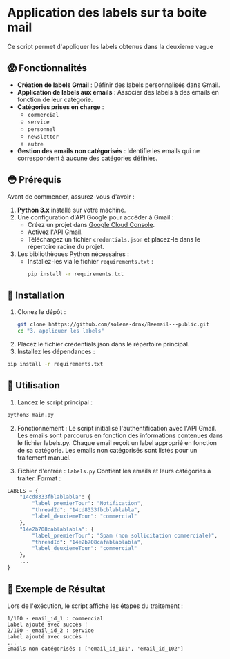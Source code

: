 # Application des labels sur ta boite mail

Ce script permet d'appliquer les labels obtenus dans la deuxieme vague

## 😱 Fonctionnalités

- **Création de labels Gmail** : Définir des labels personnalisés dans Gmail.
- **Application de labels aux emails** : Associer des labels à des emails en fonction de leur catégorie.
- **Catégories prises en charge** :
  - `commercial`
  - `service`
  - `personnel`
  - `newsletter`
  - `autre`
- **Gestion des emails non catégorisés** : Identifie les emails qui ne correspondent à aucune des catégories définies.

## 😳 Prérequis

Avant de commencer, assurez-vous d'avoir :

1. **Python 3.x** installé sur votre machine.
2. Une configuration d'API Google pour accéder à Gmail :
   - Créez un projet dans [Google Cloud Console](https://console.cloud.google.com/).
   - Activez l'API Gmail.
   - Téléchargez un fichier `credentials.json` et placez-le dans le répertoire racine du projet.
3. Les bibliothèques Python nécessaires :
   - Installez-les via le fichier `requirements.txt` :
     ```bash
     pip install -r requirements.txt
     ```

## 🫡 Installation

1. Clonez le dépôt :
   ```bash
   git clone hhttps://github.com/solene-drnx/Beemail---public.git
   cd "3. appliquer les labels"
2. Placez le fichier credentials.json dans le répertoire principal.
3. Installez les dépendances :
```bash
pip install -r requirements.txt
```

## 🤩 Utilisation
1. Lancez le script principal :
```bash
python3 main.py
```
2. Fonctionnement :
Le script initialise l'authentification avec l'API Gmail.
Les emails sont parcourus en fonction des informations contenues dans le fichier labels.py.
Chaque email reçoit un label approprié en fonction de sa catégorie.
Les emails non catégorisés sont listés pour un traitement manuel.

3. Fichier d'entrée : `labels.py`
Contient les emails et leurs catégories à traiter. Format :
```python
LABELS = {
	"14cd8333fblablabla": {
		"label_premierTour": "Notification",
		"threadId": "14cd8333fbcblablabla",
		"label_deuxiemeTour": "commercial"
	},
	"14e2b708cablablabla": {
		"label_premierTour": "Spam (non sollicitation commerciale)",
		"threadId": "14e2b708cafablablabla",
		"label_deuxiemeTour": "commercial"
	},
    ...
}
```
## 🫣 Exemple de Résultat
Lors de l'exécution, le script affiche les étapes du traitement :
```less
1/100 - email_id_1 : commercial
Label ajouté avec succès !
2/100 - email_id_2 : service
Label ajouté avec succès !
...
Emails non catégorisés : ['email_id_101', 'email_id_102']
```
